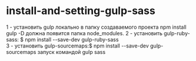 # install-and-setting-gulp-sass
1 - установить gulp локально в папку создаваемого проекта npm install gulp -D
    должна появится папка node_modules.
2 - установить gulp-ruby-sass: $ npm install --save-dev gulp-ruby-sass                                                             
3 - установить gulp-sourcemaps:$ npm install --save-dev gulp-sourcemaps                                                            запуск командой gulp sass
